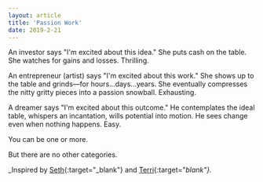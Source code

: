 ```yaml
---
layout: article
title: 'Passion Work'
date: 2019-2-21
---
```


An investor says "I'm excited about this idea." She puts cash on the table. She watches for gains and losses. Thrilling.

An entrepreneur (artist) says "I'm excited about this work." She shows up to the table and grinds&mdash;for hours...days...years. She eventually compresses the nitty gritty pieces into a passion snowball. Exhausting.

A dreamer says "I'm excited about this outcome." He contemplates the ideal table, whispers an incantation, wills potential into motion. He sees change even when nothing happens. Easy.

You can be one or more.

But there are no other categories.

_Inspired by [Seth](https://seths.blog/2019/02/work-before-passion/){:target="_blank"} and [Terri](https://vimeo.com/318533633/c57b8fb19a){:target="_blank"}._
